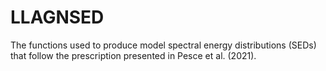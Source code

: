 # LLAGNSED
The functions used to produce model spectral energy distributions (SEDs) that follow the prescription presented in Pesce et al. (2021).
